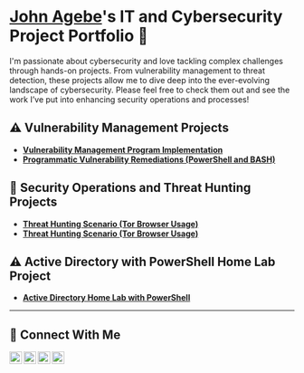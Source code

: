 # <a href="https://www.linkedin.com/in/johnadahagebe/">John Agebe</a>'s IT and Cybersecurity Project Portfolio 🔐

I'm passionate about cybersecurity and love tackling complex challenges through hands-on projects. From vulnerability management to threat detection, these projects allow me to dive deep into the ever-evolving landscape of cybersecurity. Please feel free to check them out and see the work I’ve put into enhancing security operations and processes!


## ⚠️ Vulnerability Management Projects

- **[Vulnerability Management Program Implementation](https://github.com/johnagebe/vulnerability-management-program)**
- **[Programmatic Vulnerability Remediations (PowerShell and BASH)](https://github.com/johnagebe/programmatic-vulnerability-remediations)**

## 🚨 Security Operations and Threat Hunting Projects

- **[Threat Hunting Scenario (Tor Browser Usage)](https://github.com/johnagebe/threat-hunting-scenario-tor)**
- **[Threat Hunting Scenario (Tor Browser Usage)](https://github.com/johnagebe/threat-hunting-scenario-tor)**


## ⚠️ Active Directory with PowerShell Home Lab Project

- **[Active Directory Home Lab with PowerShell](https://github.com/johnagebe/active-directory-powershell)**

<hr/>

## 🤳 Connect With Me

[<img align="left" alt="___________ | YouTube" width="22px" src="https://cdn.jsdelivr.net/npm/simple-icons@v3/icons/youtube.svg" />][youtube]
[<img align="left" alt=" John'___________ | Twitter" width="22px" src="https://cdn.jsdelivr.net/npm/simple-icons@v3/icons/twitter.svg" />][twitter]
[<img align="left" alt="___________ | LinkedIn" width="22px" src="https://cdn.jsdelivr.net/npm/simple-icons@v3/icons/linkedin.svg" />][linkedin]
[<img align="left" alt="___________ | Instagram" width="22px" src="https://cdn.jsdelivr.net/npm/simple-icons@v3/icons/instagram.svg" />][instagram]

[twitter]: https://twitter.com/___________
[youtube]: https://www.youtube.com/c/___________
[instagram]: https://www.instagram.com/___________
[linkedin]: https://linkedin.com/in/johnadahagebe

<!--
<img width="35" alt="image" src="https://github.com/user-attachments/assets/2f41c7cd-5ea8-4475-b451-a37161b6c3fb"> 
<img width="35" alt="image" src="https://github.com/user-attachments/assets/77649969-9910-4994-8b96-74a116cfb2a8">
-->
